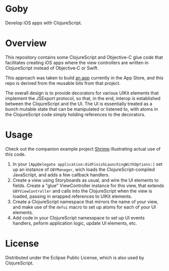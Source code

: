 Goby
====

Develop iOS apps with ClojureScript.

Overview
========

This repository contains some ClojureScript and Objective-C glue code that facilitates creating iOS apps where the view controllers are written in ClojureScript instead of Objective‑C or Swift.

This approach was taken to build [an app](http://fikesfarm.com/cc/) currently in the App Store, and this repo is derived from the reusable bits from that project.

The overall design is to provide decorators for various UIKit elements that implement the JSExport protocol, so that, in the end, interop is established between the ClojureScript and the UI. The UI is essentially treated as a bunch mutable state that can be manipulated or listened to, with atoms in the ClojureScript code simply holding references to the decorators.

Usage
=====

Check out the companion example project [Shrimp](https://github.com/mfikes/shrimp) illustrating actual use of this code.

1. In your `[AppDelegate application:didFinishLaunchingWithOptions:]` set up an instance of `GBYManager`, wich loads the ClojureScript-compiled JavaScriipt, and adds a few callback handlers.
2. Create a view using Storyboards as usual, and wire the UI elements to fields. Create a "glue" ViewController instance for this view, that extends `GBYViewController` and calls into the ClojureScript when the view is loaded, passing in wrapped references to UIKit elements.
3. Create a ClojureScript namespace that mirrors the name of your view, and make use of the `defui` macro to set up atoms for each of your UI elements.
4. Add code in your ClojureScript namesspace to set up UI events handlers, peform application logic, update UI elements, etc.


License
=======

Distributed under the Eclipse Public License, which is also used by ClojureScript.
